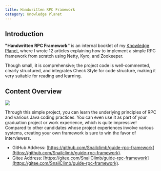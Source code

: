 ```yaml
---
title: Handwritten RPC Framework
category: Knowledge Planet
---
```


## Introduction

**"Handwritten RPC Framework"** is an internal booklet of my [Knowledge Planet](../about-the-author/zhishixingqiu-two-years.md), where I wrote 12 articles explaining how to implement a simple RPC framework from scratch using Netty, Kyro, and Zookeeper.

Though small, it is comprehensive; the project code is well-commented, clearly structured, and integrates Check Style for code structure, making it very suitable for reading and learning.

## Content Overview

![](https://oss.javaguide.cn/github/javaguide/image-20220308100605485.png)

Through this simple project, you can learn the underlying principles of RPC and various Java coding practices. You can even use it as part of your graduation project or work experience, which is quite impressive! Compared to other candidates whose project experiences involve various systems, creating your own framework is sure to win the favor of interviewers.

- GitHub Address: [https://github.com/Snailclimb/guide-rpc-framework](https://github.com/Snailclimb/guide-rpc-framework).
- Gitee Address: [https://gitee.com/SnailClimb/guide-rpc-framework](https://gitee.com/SnailClimb/guide-rpc-framework).

<!-- @include: @planet2.snippet.md -->
